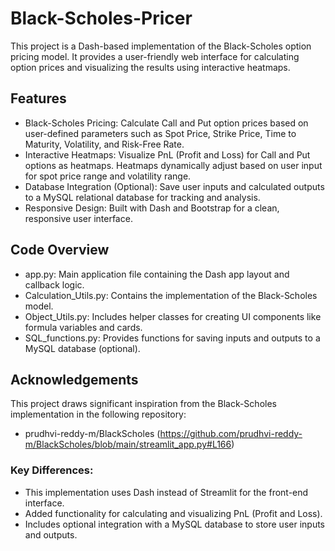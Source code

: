 # Black-Scholes-Pricer

This project is a Dash-based implementation of the Black-Scholes option pricing model. It provides a user-friendly web interface for calculating option prices and visualizing the results using interactive heatmaps.

## Features

- Black-Scholes Pricing: Calculate Call and Put option prices based on user-defined parameters such as Spot Price, Strike Price, Time to Maturity, Volatility, and Risk-Free Rate.
- Interactive Heatmaps: Visualize PnL (Profit and Loss) for Call and Put options as heatmaps. Heatmaps dynamically adjust based on user input for spot price range and volatility range.
- Database Integration (Optional): Save user inputs and calculated outputs to a MySQL relational database for tracking and analysis.
- Responsive Design: Built with Dash and Bootstrap for a clean, responsive user interface.

## Code Overview

- app.py: Main application file containing the Dash app layout and callback logic.
- Calculation_Utils.py: Contains the implementation of the Black-Scholes model.
- Object_Utils.py: Includes helper classes for creating UI components like formula variables and cards.
- SQL_functions.py: Provides functions for saving inputs and outputs to a MySQL database (optional).

## Acknowledgements

This project draws significant inspiration from the Black-Scholes implementation in the following repository:

- prudhvi-reddy-m/BlackScholes (https://github.com/prudhvi-reddy-m/BlackScholes/blob/main/streamlit_app.py#L166)

### Key Differences:

- This implementation uses Dash instead of Streamlit for the front-end interface.
- Added functionality for calculating and visualizing PnL (Profit and Loss).
- Includes optional integration with a MySQL database to store user inputs and outputs.
